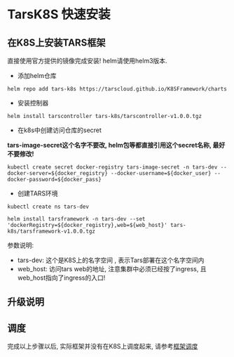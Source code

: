 # TarsK8S 快速安装

## 在K8S上安装TARS框架

直接使用官方提供的镜像完成安装! helm请使用helm3版本.

- 添加helm仓库

```
helm repo add tars-k8s https://tarscloud.github.io/K8SFramework/charts
```

- 安装控制器

```
helm install tarscontroller tars-k8s/tarscontroller-v1.0.0.tgz
```

- 在k8s中创建访问仓库的secret

**tars-image-secret这个名字不要改, helm包等都直接引用这个secret名称, 最好不要修改!**

```
kubectl create secret docker-registry tars-image-secret -n tars-dev --docker-server=${docker_registry} --docker-username=${docker_user} --docker-password=${docker_pass}   
```

- 创建TARS环境
```
kubectl create ns tars-dev

helm install tarsframework -n tars-dev --set 'dockerRegistry=${docker_registry},web=${web_host}' tars-k8s/tarsframework-v1.0.0.tgz

```

参数说明:
- tars-dev: 这个是K8S上的名字空间 , 表示Tars部署在这个名字空间内
- web_host: 访问tars web的地址, 注意集群中必须已经按了ingress, 且web_host指向了ingress的入口!


## 升级说明




## 调度

完成以上步骤以后, 实际框架并没有在K8S上调度起来, 请参考[框架调度](./framework-affinity.md)